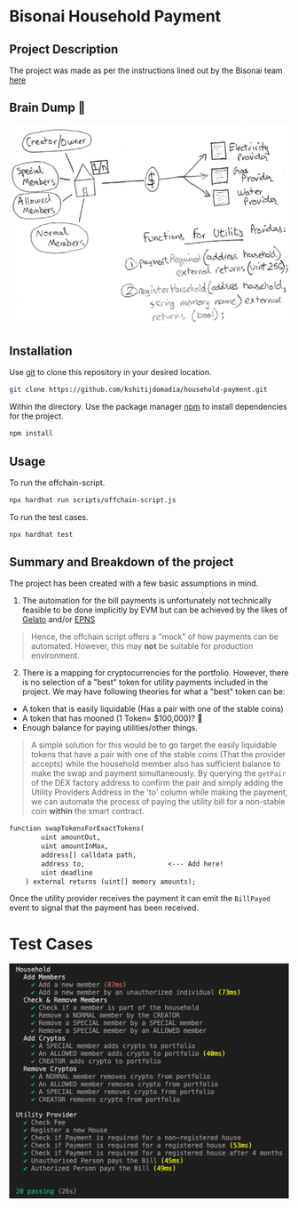 # Bisonai Household Payment

## Project Description
The project was made as per the instructions lined out by the Bisonai team [here](https://bisonai.notion.site/Blockchain-Software-Developer-d518215286b3480ab9fadf03532cd3fb)
## Brain Dump :brain:
![Bisonai Description](/assets/images/Bisonai_Description_Map.png)

## Installation

Use [git](https://git-scm.com) to clone this repository in your desired location.

```bash
git clone https://github.com/kshitijdomadia/household-payment.git
```

Within the directory. Use the package manager [npm](https://www.npmjs.com) to install dependencies for the project.

```bash
npm install
```

## Usage
To run the offchain-script.
```bash
npx hardhat run scripts/offchain-script.js
```
To run the test cases.
```bash
npx hardhat test
```

## Summary and Breakdown of the project

The project has been created with a few basic assumptions in mind.

1. The automation for the bill payments is unfortunately not technically feasible to be done implicitly by EVM but can be achieved by the likes of [Gelato](https://www.gelato.network) and/or [EPNS](https://epns.io)

> Hence, the offchain script offers a "mock" of how payments can be automated. However, this may **not** be suitable for production environment.

2. There is a mapping for cryptocurrencies for the portfolio. However, there is no selection of a "best" token for utility payments included in the project. We may have following theories for what a "best" token can be:
- A token that is easily liquidable (Has a pair with one of the stable coins)
- A token that has mooned (1 Token= $100,000)? :exploding_head:
- Enough balance for paying utilities/other things.

> A simple solution for this would be to go target the easily liquidable tokens that have a pair with one of the stable coins (That the provider accepts) while the household member also has sufficient balance to make the swap and payment simultaneously. By querying the ```getPair``` of the DEX factory address to confirm the pair and simply adding the Utility Providers Address in the 'to' column while making the payment, we can automate the process of paying the utility bill for a non-stable coin **within** the smart contract.

```solidity
function swapTokensForExactTokens(
        uint amountOut,
        uint amountInMax,
        address[] calldata path,
        address to,                     <--- Add here!
        uint deadline
    ) external returns (uint[] memory amounts);
```
Once the utility provider receives the payment it can emit the ```BillPayed``` event to signal that the payment has been received.

# Test Cases

![Test Cases](/assets/images/TestCases.png)
